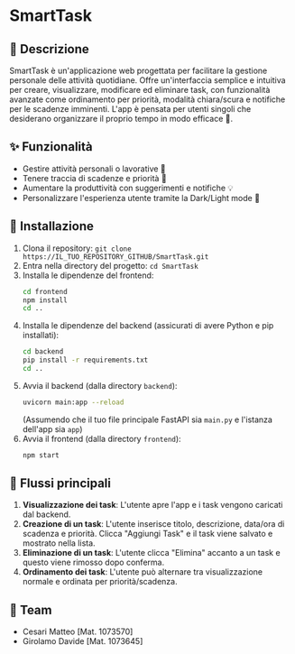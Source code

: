 # SmartTask 

## 📝 Descrizione

SmartTask è un'applicazione web progettata per facilitare la gestione personale delle attività quotidiane. Offre un'interfaccia semplice e intuitiva per creare, visualizzare, modificare ed eliminare task, con funzionalità avanzate come ordinamento per priorità, modalità chiara/scura e notifiche per le scadenze imminenti. L'app è pensata per utenti singoli che desiderano organizzare il proprio tempo in modo efficace 🚀.

## ✨ Funzionalità

* Gestire attività personali o lavorative 💼
* Tenere traccia di scadenze e priorità 📅
* Aumentare la produttività con suggerimenti e notifiche 💡
* Personalizzare l'esperienza utente tramite la Dark/Light mode 🎨

## 🚀 Installazione

1.  Clona il repository: `git clone https://IL_TUO_REPOSITORY_GITHUB/SmartTask.git`
2.  Entra nella directory del progetto: `cd SmartTask`
3.  Installa le dipendenze del frontend:
    ```bash
    cd frontend
    npm install
    cd ..
    ```
4.  Installa le dipendenze del backend (assicurati di avere Python e pip installati):
    ```bash
    cd backend
    pip install -r requirements.txt
    cd ..
    ```
5.  Avvia il backend (dalla directory `backend`):
    ```bash
    uvicorn main:app --reload
    ```
    (Assumendo che il tuo file principale FastAPI sia `main.py` e l'istanza dell'app sia `app`)
6.  Avvia il frontend (dalla directory `frontend`):
    ```bash
    npm start
    ```

## 🔄 Flussi principali

1.  **Visualizzazione dei task**: L'utente apre l'app e i task vengono caricati dal backend.
2.  **Creazione di un task**: L'utente inserisce titolo, descrizione, data/ora di scadenza e priorità. Clicca "Aggiungi Task" e il task viene salvato e mostrato nella lista.
3.  **Eliminazione di un task**: L'utente clicca "Elimina" accanto a un task e questo viene rimosso dopo conferma.
4.  **Ordinamento dei task**: L'utente può alternare tra visualizzazione normale e ordinata per priorità/scadenza.

## 👥 Team

* Cesari Matteo \[Mat. 1073570]
* Girolamo Davide \[Mat. 1073645]

